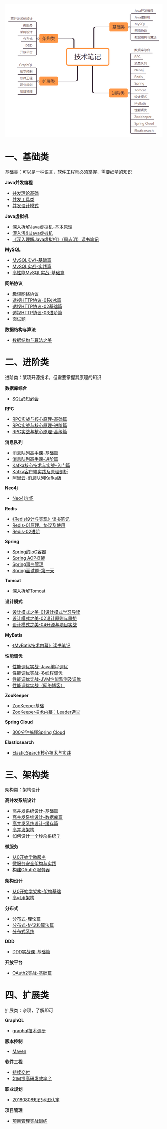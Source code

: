 ![](技术笔记.png)

# 一、基础类

基础类：可以是一种语言，软件工程师必须掌握，需要细啃的知识

**Java并发编程**

- [并发理论基础](A01-Java并发编程/[极客时间]-Java并发编程-第1部分-并发理论基础.md)
- [并发工具类](A01-Java并发编程/[极客时间]-Java并发编程-第2部分-并发工具类.md)
- [并发设计模式](A01-Java并发编程/[极客时间]-Java并发编程-第3部分-并发设计模式.md)

**Java虚拟机**

- [深入拆解Java虚拟机-基本原理](A02-Java虚拟机/[极客时间]-深入拆解Java虚拟机-01基本原理.md)
- [深入浅出Java虚拟机](A02-Java虚拟机/[拉勾教育]-深入浅出Java虚拟机.md)
- [《深入理解Java虚拟机》（周志明）读书笔记](A02-Java虚拟机/《深入理解Java虚拟机》（周志明）读书笔记.md)

**MySQL**

- [MySQL实战-基础篇](A03-MySQL/[极客时间]-MySQL实战-01基础篇.md)
- [MySQL实战-实践篇](A03-MySQL/[极客时间]-MySQL实战-02实践篇.md)
- [高性能MySQL实战-基础篇](A03-MySQL/[拉勾教育]-高性能MySQL实战-01基础篇.md)

**网络协议**

- [趣谈网络协议](A04-网络协议/[极客时间]-趣谈网络协议.md)
- [透视HTTP协议-01破冰篇](A04-网络协议/[极客时间]透视HTTP协议-01破冰篇.md)
- [透视HTTP协议-02基础篇](A04-网络协议/[极客时间]透视HTTP协议-02基础篇.md)
- [透视HTTP协议-03进阶篇](A04-网络协议/[极客时间]透视HTTP协议-03进阶篇.md)
- [面试题](A04-网络协议/面试题.md)

**数据结构与算法**

- [数据结构与算法之美](A05-数据结构与算法/[极客时间]-数据结构与算法之美.md)

# 二、进阶类

进阶类：某项开源技术，但需要掌握其原理的知识

**数据库综合**

- [SQL必知必会](B01-数据库综合/[极客时间]-SQL必知必会.md)

**RPC**

- [RPC实战与核心原理-基础篇](B02-RPC/[极客时间]-RPC实战与核心原理-01基础篇.md)
- [RPC实战与核心原理-进阶篇](B02-RPC/[极客时间]-RPC实战与核心原理-02进阶篇.md)
- [RPC实战与核心原理-高级篇](B02-RPC/[极客时间]-RPC实战与核心原理-03高级篇.md)

**消息队列**

- [消息队列高手课-基础篇](B03-消息队列/[极客时间]-消息队列高手课-基础篇.md)
- [消息队列高手课-进阶篇](B03-消息队列/[极客时间]-消息队列高手课-进阶篇.md)
- [Kafka核心技术与实战-入门篇](B03-消息队列/[极客时间]-Kafka核心技术与实战-入门篇.md)
- [Kafka客户端实践及原理剖析](B03-消息队列/[极客时间]-Kafka客户端实践及原理剖析.md)
- [阿里云-消息队列Kafka版](B03-消息队列/[阿里云]-消息队列Kafka版.md)

**Neo4j**

- [Neo4j介绍](B04-Neo4j/[个人整理]-Neo4J基础.md)

**Redis**

- [《Redis设计与实现》读书笔记](B05-Redis/《Redis设计与实现》读书笔记.md)
- [Redis-01原理、协议及使用](B05-Redis/Redis-01原理、协议及使用.md)
- [Redis-02进阶](B05-Redis/Redis-02进阶.md)

**Spring**

- [Spring的IoC容器](B06-Spring/《Spring揭秘》第二部分-Spring的IoC容器.md)
- [Spring AOP框架](B06-Spring/《Spring揭秘》第三部分-Spring-AOP框架.md)
- [Spring事务管理](B06-Spring/《Spring揭秘》第五部分-事务管理.md)
- [Spring面试题-第一天](B06-Spring/Spring面试题-第一天.md)

**Tomcat**

- [深入拆解Tomcat](B07-Tomcat/[极客时间]-深入拆解Tomcat.md)

**设计模式**

- [设计模式之美-01设计模式学习导读](B08-设计模式/[极客时间]-设计模式之美-01设计模式学习导读.md)
- [设计模式之美-02设计原则与思想](B08-设计模式/[极客时间]-设计模式之美-02设计原则与思想.md)
- [设计模式之美-04开源与项目实战](B08-设计模式/[极客时间]-设计模式之美-04开源与项目实战.md)

**MyBatis**

- [《MyBatis技术内幕》读书笔记](B09-MyBatis/《MyBatis技术内幕》读书笔记.md)

**性能调优**

- [性能调优实战-Java编程调优](B10-性能调优/[极客时间]-性能调优实战-01Java编程调优.md)
- [性能调优实战-多线程调优](B10-性能调优/[极客时间]-性能调优实战-02多线程调优.md)
- [性能调优实战-JVM性能监测及调优](B10-性能调优/[极客时间]-性能调优实战-03JVM性能监测及调优.md)
- [性能调优实战（网络博客）](B10-性能调优/[网络博客]-性能调优实战.md)

**ZooKeeper**

- [ZooKeeper基础](B11-ZooKeeper/[个人整理]ZooKeeper学习笔记.md)
- [ZooKeeper技术内幕：Leader选举](B11-ZooKeeper/ZooKeeper技术内幕：Leader选举.md)

**Spring Cloud**

- [300分钟搞懂Spring Cloud](B12-SpringCloud/[拉勾教育]-300分钟搞懂SpringCloud.md)

**Elasticsearch**

- [ElasticSearch核心技术与实践](B13-Elasticsearch/[geek]-ElasticSearch核心技术与实践.md)

# 三、架构类

架构类：架构设计

**高并发系统设计**

- [高并发系统设计-基础篇](C01-高并发系统设计/[极客时间]-高并发系统设计-01基础篇.md)
- [高并发系统设计-数据库篇](C01-高并发系统设计/[极客时间]-高并发系统设计-02数据库篇.md)
- [高并发系统设计-缓存篇](C01-高并发系统设计/[极客时间]-高并发系统设计-03缓存篇.md)
- [高并发架构](C01-高并发系统设计/[advanced-java]-高并发架构.md)
- [如何设计一个秒杀系统？](C01-高并发系统设计/[极客时间]-如何设计一个秒杀系统？.md)

**微服务**

- [从0开始学微服务](C02-微服务/[极客时间]-从0开始学微服务.md)
- [微服务安全架构与实践](C03-架构设计/[极客时间]-01微服务安全架构与实践.md)
- [构建OAuth2服务器](C03-架构设计/[极客时间]-08构建OAuth2服务器.md)

**架构设计**

- [从0开始学架构-架构基础](C03-架构设计/[极客时间]-从0开始学架构-01架构基础.md)
- [高可用架构](C03-架构设计/[advanced-java]-高可用架构.md)

**分布式**

- [分布式-理论篇](C04-分布式/分布式-01理论篇.md)
- [分布式-协议和算法篇](C04-分布式/分布式-02协议和算法篇.md)
- [分布式系统](C04-分布式/[advanced-java]-分布式系统.md)

**DDD**

- [DDD实战课-基础篇](C05-DDD/[极客时间]-DDD实战课-01基础篇.md)

**开放平台**

- [OAuth2实战-基础篇](C06-开放平台/[极客时间]-OAuth2实战-基础篇.md)

# 四、扩展类

扩展类：杂项，了解即可

**GraphQL**

- [graphql技术调研](D01-GraphQL/[graphql.cn]-调研graphql技术.md)

**版本控制**

- [Maven](D02-版本控制/[RUNOOB]-Maven教程.md)

**软件工程**

- [持续交付](D03-软件工程/[极客时间]-持续交付.md)
- [如何提高研发效率？](D03-软件工程/[极客时间]-如何提高研发效率？.md)

**职业规划**

- [20180808知识地图认定](D04-职业规划/20180808知识地图认定--整理.md)

**项目管理**

- [项目管理实战训练](D06-项目管理/[授客学堂]-项目管理实战训练.md)